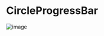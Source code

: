 # CircleProgressBar
![image](https://github.com/yikeng/CircleProgressBar/blob/master/Screenshot.png)
